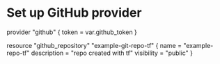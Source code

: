 # Set up GitHub provider

provider "github" {
    token = var.github_token
}

resource "github_repository" "example-git-repo-tf" {
    name        = "example-repo-tf"
    description = "repo created with tf"
    visibility  = "public"
}


